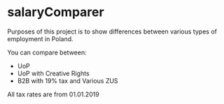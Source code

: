 # salaryComparer
Purposes of this project is to show differences between various types of employment in Poland.

You can compare between:

- UoP
- UoP with Creative Rights
- B2B with 19% tax and Various ZUS

All tax rates are from 01.01.2019
 
